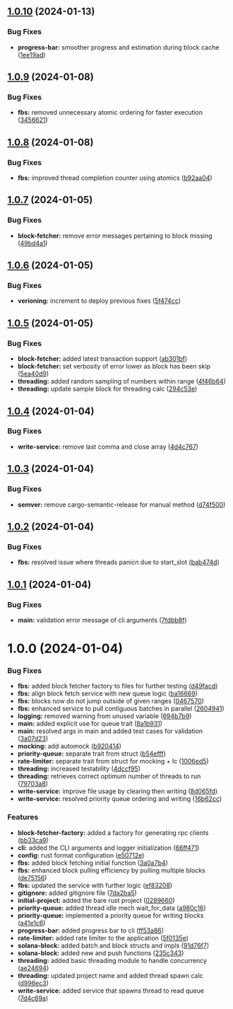 ## [1.0.10](https://github.com/Jamesmallon1/solana-block-cacher/compare/v1.0.9...v1.0.10) (2024-01-13)


### Bug Fixes

* **progress-bar:** smoother progress and estimation during block cache ([1ee19ad](https://github.com/Jamesmallon1/solana-block-cacher/commit/1ee19ad35155e1fc594d7d1d94210496b3fe7640))

## [1.0.9](https://github.com/Jamesmallon1/solana-block-cacher/compare/v1.0.8...v1.0.9) (2024-01-08)


### Bug Fixes

* **fbs:** removed unnecessary atomic ordering for faster execution ([3456621](https://github.com/Jamesmallon1/solana-block-cacher/commit/345662151db4bc0f8b4df03746d24b218b0352a9))

## [1.0.8](https://github.com/Jamesmallon1/solana-block-cacher/compare/v1.0.7...v1.0.8) (2024-01-08)


### Bug Fixes

* **fbs:** improved thread completion counter using atomics ([b92aa04](https://github.com/Jamesmallon1/solana-block-cacher/commit/b92aa0488d7321e62dab9d7a29e30f40e687be71))

## [1.0.7](https://github.com/Jamesmallon1/solana-block-cacher/compare/v1.0.6...v1.0.7) (2024-01-05)


### Bug Fixes

* **block-fetcher:** remove error messages pertaining to block missing ([49bd4a1](https://github.com/Jamesmallon1/solana-block-cacher/commit/49bd4a14f1939a31f3fef2f705e78b62577dd25c))

## [1.0.6](https://github.com/Jamesmallon1/solana-block-cacher/compare/v1.0.5...v1.0.6) (2024-01-05)


### Bug Fixes

* **verioning:** increment to deploy previous fixes ([5f474cc](https://github.com/Jamesmallon1/solana-block-cacher/commit/5f474ccea9de61857486de0d05c4ebd44d9eaecb))

## [1.0.5](https://github.com/Jamesmallon1/solana-block-cacher/compare/v1.0.4...v1.0.5) (2024-01-05)


### Bug Fixes

* **block-fetcher:** added latest transaction support ([ab301bf](https://github.com/Jamesmallon1/solana-block-cacher/commit/ab301bf951065714c6395cc2dcc52631b401d40e))
* **block-fetcher:** set verbosity of error lower as block has been skip ([5ea40d9](https://github.com/Jamesmallon1/solana-block-cacher/commit/5ea40d98fc7e4d045b5320f25dfb38736b5026be))
* **threading:** added random sampling of numbers within range ([4f46b64](https://github.com/Jamesmallon1/solana-block-cacher/commit/4f46b64bdd035b93f83f098f4c791ac0546b3147))
* **threading:** update sample block for threading calc ([294c53e](https://github.com/Jamesmallon1/solana-block-cacher/commit/294c53e16b471d2edf7aec9a68c28a60a3391280))

## [1.0.4](https://github.com/Jamesmallon1/solana-block-cacher/compare/v1.0.3...v1.0.4) (2024-01-04)


### Bug Fixes

* **write-service:** remove last comma and close array ([4d4c767](https://github.com/Jamesmallon1/solana-block-cacher/commit/4d4c7676cfed894228f4be5c2083ef423114b3ec))

## [1.0.3](https://github.com/Jamesmallon1/solana-block-cacher/compare/v1.0.2...v1.0.3) (2024-01-04)


### Bug Fixes

* **semver:** remove cargo-semantic-release for manual method ([d74f500](https://github.com/Jamesmallon1/solana-block-cacher/commit/d74f5001db8b4e0c68c5846ef396e20d4a0ec773))

## [1.0.2](https://github.com/Jamesmallon1/solana-block-cacher/compare/v1.0.1...v1.0.2) (2024-01-04)


### Bug Fixes

* **fbs:** resolved issue where threads panicn due to start_slot ([bab474d](https://github.com/Jamesmallon1/solana-block-cacher/commit/bab474dc2bb6d2aedc73aba45a0951d4edda61e7))

## [1.0.1](https://github.com/Jamesmallon1/solana-block-cacher/compare/v1.0.0...v1.0.1) (2024-01-04)


### Bug Fixes

* **main:** validation error message of cli arguments ([7fdbb8f](https://github.com/Jamesmallon1/solana-block-cacher/commit/7fdbb8f29f6298e8138e5f7abc62dfe890c02ec9))

# 1.0.0 (2024-01-04)


### Bug Fixes

* **fbs:** added block fetcher factory to files for further testing ([d49facd](https://github.com/Jamesmallon1/solana-block-cacher/commit/d49facd12a7fa39b3eaf7a5bb15bf56455784838))
* **fbs:** align block fetch service with new queue logic ([ba16669](https://github.com/Jamesmallon1/solana-block-cacher/commit/ba16669d0def3065ca9c5b72d44bab09af733f35))
* **fbs:** blocks now do not jump outside of given ranges ([0467570](https://github.com/Jamesmallon1/solana-block-cacher/commit/0467570fc4ad5f0e644777a4aec96366b77c40ac))
* **fbs:** enhanced service to pull contiguous batches in parallel ([2604941](https://github.com/Jamesmallon1/solana-block-cacher/commit/2604941b89cfe79fb7aceebe84238e770f8ea07e))
* **logging:** removed warning from unused variable ([694b7b9](https://github.com/Jamesmallon1/solana-block-cacher/commit/694b7b96dbbb817b112b872c3f3421fb371e54a6))
* **main:** added explicit use for queue trait ([8a1b931](https://github.com/Jamesmallon1/solana-block-cacher/commit/8a1b9315bd9f0848dd7d56bef4cfa9349e13f8b0))
* **main:** resolved args in main and added test cases for validation ([3a07d23](https://github.com/Jamesmallon1/solana-block-cacher/commit/3a07d23f709d9e4daf769967992ae0d506d7ae45))
* **mocking:** add automock ([b920414](https://github.com/Jamesmallon1/solana-block-cacher/commit/b920414108505ee287e66c5df071308741c7a045))
* **priority-queue:** separate trait from struct ([b54efff](https://github.com/Jamesmallon1/solana-block-cacher/commit/b54efffb922728a62ee81bd41beeb10e2c1aaa27))
* **rate-limiter:** separate trait from struct for mocking + lc ([1006ed5](https://github.com/Jamesmallon1/solana-block-cacher/commit/1006ed57fa712cc5bd572e3555babaaabe29033f))
* **threading:** increased testability ([4dccf95](https://github.com/Jamesmallon1/solana-block-cacher/commit/4dccf9569f9398b0b2ea472a1eb21ef923f3721f))
* **threading:** retrieves correct optimum number of threads to run ([79703a8](https://github.com/Jamesmallon1/solana-block-cacher/commit/79703a8402b4afbaea9ba361750ba06dacf5fc71))
* **write-service:** improve file usage by clearing then writing ([8d065fd](https://github.com/Jamesmallon1/solana-block-cacher/commit/8d065fd6a059b8c2351c0678e92c1c8b3593acc8))
* **write-service:** resolved priority queue ordering and writing ([16b62cc](https://github.com/Jamesmallon1/solana-block-cacher/commit/16b62ccc596cd126c5dcc461bf00e9940f4f14e2))


### Features

* **block-fetcher-factory:** added a factory for generating rpc clients ([bb33ca9](https://github.com/Jamesmallon1/solana-block-cacher/commit/bb33ca91749ba1693749d22d74a5b3abe8e93bcc))
* **cli:** added the CLI arguments and logger initialization ([66ff471](https://github.com/Jamesmallon1/solana-block-cacher/commit/66ff471eeb60733f06bac39d11c781d8b8d01153))
* **config:** rust format configuration ([e50712e](https://github.com/Jamesmallon1/solana-block-cacher/commit/e50712e5e3bd9ccc5651266012a7cdfa03e7badc))
* **fbs:** added block fetching initial function ([3a0a7b4](https://github.com/Jamesmallon1/solana-block-cacher/commit/3a0a7b4e5cd09436842109b405051276489f2520))
* **fbs:** enhanced block pulling efficiency by pulling multiple blocks ([de75156](https://github.com/Jamesmallon1/solana-block-cacher/commit/de7515621006944d689b1b1ee77e040830b8869e))
* **fbs:** updated the service with further logic ([ef83208](https://github.com/Jamesmallon1/solana-block-cacher/commit/ef832087cdc907b3b60ca999ea929b504496f37b))
* **gitignore:** added gitignore file ([7da2ba5](https://github.com/Jamesmallon1/solana-block-cacher/commit/7da2ba5250bf97e57a8b502f581d79a0eb302c9e))
* **initial-project:** added the bare rust project ([0289660](https://github.com/Jamesmallon1/solana-block-cacher/commit/02896603a32413a5ae046b3fd2769a7e5f703985))
* **priority-queue:** added thread idle mech wait_for_data ([a980c16](https://github.com/Jamesmallon1/solana-block-cacher/commit/a980c1657afca4b5122d93c7280a4ba715599c56))
* **priority-queue:** implemented a priority queue for writing blocks ([a41e1c6](https://github.com/Jamesmallon1/solana-block-cacher/commit/a41e1c6204d03de9542e97b8620ca26cee1e57a2))
* **progress-bar:** added progress bar to cli ([ff53a86](https://github.com/Jamesmallon1/solana-block-cacher/commit/ff53a8604e4541228473b2ee3c399e10f9541286))
* **rate-limiter:** added rate limiter to the application ([5f0135e](https://github.com/Jamesmallon1/solana-block-cacher/commit/5f0135e884c9c880eba50980b3b99097cfde9690))
* **solana-block:** added batch and block structs and impls ([91d76f7](https://github.com/Jamesmallon1/solana-block-cacher/commit/91d76f7a0ec5d902368ce8802c1e8130db088483))
* **solana-block:** added new and push functions ([235c343](https://github.com/Jamesmallon1/solana-block-cacher/commit/235c34326e62b5b038135b5123eb0a986e000c32))
* **threading:** added basic threading module to handle concurrency ([ae24694](https://github.com/Jamesmallon1/solana-block-cacher/commit/ae24694fb1a571b6657c88682ff2388bbd3c8c0a))
* **threading:** updated project name and added thread spawn calc ([d996ec3](https://github.com/Jamesmallon1/solana-block-cacher/commit/d996ec31df2262c84172ae85117fcc45ed1e121d))
* **write-service:** added service that spawns thread to read queue ([7d4c69a](https://github.com/Jamesmallon1/solana-block-cacher/commit/7d4c69a2c07da94c4d7a9cb229548cd6369c0a04))
